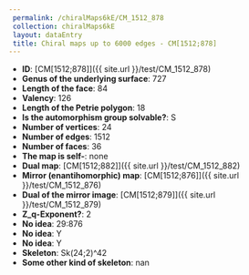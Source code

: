 ```yaml
--- 
 permalink: /chiralMaps6kE/CM_1512_878 
 collection: chiralMaps6kE
 layout: dataEntry
 title: Chiral maps up to 6000 edges - CM[1512;878]
---
```


- **ID**: [CM[1512;878]]({{ site.url }}/test/CM_1512_878)
- **Genus of the underlying surface**: 727
- **Length of the face**: 84
- **Valency**: 126
- **Length of the Petrie polygon**: 18
- **Is the automorphism group solvable?**: S
- **Number of vertices**: 24
- **Number of edges**: 1512
- **Number of faces**: 36
- **The map is self-**: none
- **Dual map**: [CM[1512;882]]({{ site.url }}/test/CM_1512_882)
- **Mirror (enantihomorphic) map**: [CM[1512;876]]({{ site.url }}/test/CM_1512_876)
- **Dual of the mirror image**: [CM[1512;879]]({{ site.url }}/test/CM_1512_879)
- **Z_q-Exponent?**: 2
- **No idea**:  29:876
- **No idea**: Y
- **No idea**: Y
- **Skeleton**: Sk(24;2)^42
- **Some other kind of skeleton**: nan
